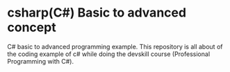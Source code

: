 # csharp(C#) Basic to advanced concept
C# basic to advanced programming example. This repository is all about of the coding example of c# while doing the devskill course (Professional Programming with C#).
